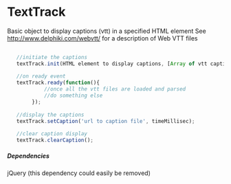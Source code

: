 TextTrack
=========


Basic object to display captions (vtt) in a specified HTML element 
See http://www.delphiki.com/webvtt/ for a description of Web VTT files



```javascript
   
   //initiate the captions
   textTrack.init(HTML element to display captions, [Array of vtt captions file urls]);
   
   //on ready event
   textTrack.ready(function(){
            //once all the vtt files are loaded and parsed
            //do something else
        });
 
   //display the captions
   textTrack.setCaption('url to caption file', timeMillisec);  
   
   //clear caption display
   textTrack.clearCaption();  
```

##### Dependencies
jQuery (this dependency could easily be removed)
